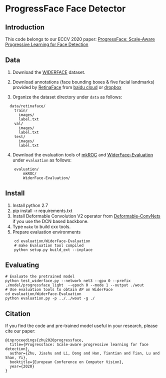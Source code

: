 # ProgressFace Face Detector

## Introduction

This code belongs to our ECCV 2020 paper: [ProgressFace: Scale-Aware Progressive Learning for Face Detection](https://www.ecva.net/papers/eccv_2020/papers_ECCV/papers/123510341.pdf)

## Data


1. Download the [WIDERFACE](http://shuoyang1213.me/WIDERFACE/WiderFace_Results.html) dataset. 

2. Download annotations (face bounding boxes & five facial landmarks) provided by [RetinaFace](https://openaccess.thecvf.com/content_CVPR_2020/papers/Deng_RetinaFace_Single-Shot_Multi-Level_Face_Localisation_in_the_Wild_CVPR_2020_paper.pdf) from [baidu cloud](https://pan.baidu.com/s/1Laby0EctfuJGgGMgRRgykA) or [dropbox](https://www.dropbox.com/s/7j70r3eeepe4r2g/retinaface_gt_v1.1.zip?dl=0)

3. Organize the dataset directory under ``data`` as follows: 

```Shell
  data/retinaface/
    train/
      images/
      label.txt
    val/
      images/
      label.txt
    test/
      images/
      label.txt
```

4. Download the evaluation tools of [mkROC](https://github.com/ramanathan831/fddb-evaluation) and [WiderFace-Evaluation](https://github.com/wondervictor/WiderFace-Evaluation) under ``evaluation`` as follows:
```Shell
    evaluation/
        mkROC/
        WiderFace-Evaluation/
```

## Install

1. Install python 2.7
2. pip install -r requirements.txt
3. Install Deformable Convolution V2 operator from [Deformable-ConvNets](https://github.com/msracver/Deformable-ConvNets) if you use the DCN based backbone.
4. Type ``make`` to build cxx tools.
5. Prepare evaluation environments
```Shell
    cd evaluation/WiderFace-Evaluation
    # make Evaluation tool compiled
    python setup.py build_ext --inplace
```

## Evaluating

```Shell
# Evaluate the pretrained model
python test_widerface.py --network net3 --gpu 0 --prefix ./model/progressface_light  --epoch 0 --mode 1 --output ./wout
# Use evaluation tools to obtain AP on WiderFace
cd evaluation/WiderFace-Evaluation
python evaluation.py -p ../../wout -g ./
```

## Citation

If you find the code and pre-trained model useful in your research, please cite our paper:
```
@inproceedings{zhu2020progressface,
  title={Progressface: Scale-aware progressive learning for face detection},
  author={Zhu, Jiashu and Li, Dong and Han, Tiantian and Tian, Lu and Shan, Yi},
  booktitle={European Conference on Computer Vision},
  year={2020}
}
```
